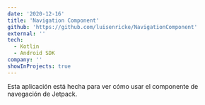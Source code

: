 ```yaml
---
date: '2020-12-16'
title: 'Navigation Component'
github: 'https://github.com/luisenricke/NavigationComponent'
external: ''
tech:
  - Kotlin
  - Android SDK
company: ''
showInProjects: true
---
```


Esta aplicación está hecha para ver cómo usar el componente de navegación de Jetpack.
